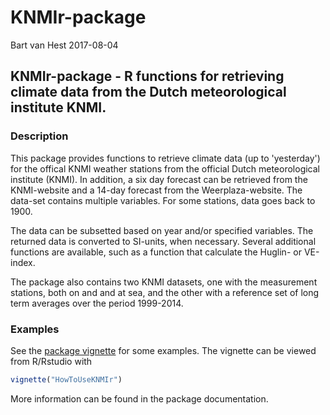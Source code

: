 KNMIr-package
================
Bart van Hest
2017-08-04

<!-- README.md is generated from README.Rmd. Please edit that file -->
KNMIr-package - R functions for retrieving climate data from the Dutch meteorological institute KNMI.
-----------------------------------------------------------------------------------------------------

### Description

This package provides functions to retrieve climate data (up to 'yesterday') for the offical KNMI weather stations from the official Dutch meteorological institute (KNMI). In addition, a six day forecast can be retrieved from the KNMI-website and a 14-day forecast from the Weerplaza-website. The data-set contains multiple variables. For some stations, data goes back to 1900.

The data can be subsetted based on year and/or specified variables. The returned data is converted to SI-units, when necessary. Several additional functions are available, such as a function that calculate the Huglin- or VE-index.

The package also contains two KNMI datasets, one with the measurement stations, both on and and at sea, and the other with a reference set of long term averages over the period 1999-2014.

### Examples

See the [package vignette](https://github.com/BvHest/KNMIr/blob/master/vignettes/HowToUseKNMIr.Rmd) for some examples. The vignette can be viewed from R/Rstudio with

``` r
vignette("HowToUseKNMIr")
```

More information can be found in the package documentation.
